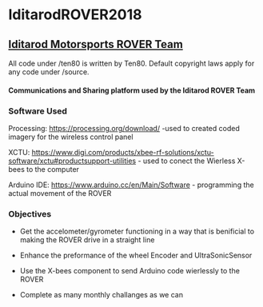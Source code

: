 # IditarodROVER2018
## [Iditarod Motorsports ROVER Team](https://iditarodmotorsport.wixsite.com/website)
All code under /ten80 is written by Ten80.
Default copyright laws apply for any code under /source.

#### Communications and Sharing platform used by the Iditarod ROVER Team

### Software Used
Processing: https://processing.org/download/ -used to created coded imagery for the wireless control panel

XCTU: https://www.digi.com/products/xbee-rf-solutions/xctu-software/xctu#productsupport-utilities - used to conect the Wierless X-bees to the computer

Arduino IDE: https://www.arduino.cc/en/Main/Software - programming the actual movement of the ROVER

### Objectives
* Get the accelometer/gyrometer functioning in a way that is benificial to making the ROVER drive in a straight line

* Enhance the preformance of the wheel Encoder and UltraSonicSensor

* Use the X-bees component to send Arduino code wierlessly to the ROVER

* Complete as many monthly challanges as we can
